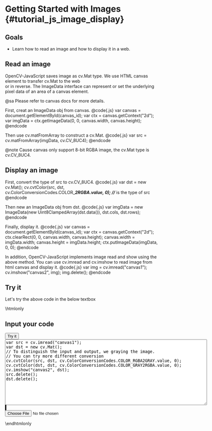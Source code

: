 Getting Started with Images {#tutorial_js_image_display}
===========================

Goals
-----

-   Learn how to read an image and how to display it in a web.

Read an image
-------------

OpenCV-JavaScript saves image as cv.Mat type. We use HTML canvas element to transfer cv.Mat to the web  
or in reverse. The ImageData interface can represent or set the underlying pixel data of an area of a 
canvas element. 

@sa Please refer to canvas docs for more details.

First, creat an ImageData obj from canvas.
@code{.js}
var canvas = document.getElementById(canvas_id);
var ctx = canvas.getContext("2d");
var imgData = ctx.getImageData(0, 0, canvas.width, canvas.height);
@endcode

Then use cv.matFromArray to construct a cv.Mat.
@code{.js}
var src = cv.matFromArray(imgData, cv.CV_8UC4);
@endcode

@note Cause canvas only support 8-bit RGBA image, the cv.Mat type is cv.CV_8UC4.


Display an image
----------------

First, convert the type of src to cv.CV_8UC4.
@code{.js}
var dst = new cv.Mat();
cv.cvtColor(src, dst, cv.ColorConversionCodes.COLOR_***2RGBA.value, 0); //*** is the type of src
@endcode

Then new an ImageData obj from dst.
@code{.js}
var imgData = new ImageData(new Uint8ClampedArray(dst.data()), dst.cols, dst.rows);
@endcode

Finally, display it.
@code{.js}
var canvas = document.getElementById(canvas_id);
var ctx = canvas.getContext("2d");
ctx.clearRect(0, 0, canvas.width, canvas.height);
canvas.width = imgData.width;
canvas.height = imgData.height;
ctx.putImageData(imgData, 0, 0);
@endcode

In addition, OpenCV-JavaScript implements image read and show using the above method. You can use cv.imread and 
cv.imshow to read image from html canvas and display it.
@code{.js}
var img = cv.imread("canvas1");
cv.imshow("canvas2", img);
img.delete();
@endcode

Try it
------

Let's try the above code in the below textbox

\htmlonly
<!DOCTYPE html>
<head>
<style>
canvas {
    border: 1px solid black;
}
</style>
</head>
<body>
<div id="CodeArea">
<h2>Input your code</h2>
<button onclick="executeCode()">Try it</button>
<textarea rows="14" cols="80" id="TestCode" spellcheck="false">
var src = cv.imread("canvas1");
var dst = new cv.Mat();
// To distinguish the input and output, we graying the image.
// You can try more different conversion
cv.cvtColor(src, dst, cv.ColorConversionCodes.COLOR_RGBA2GRAY.value, 0);
cv.cvtColor(dst, dst, cv.ColorConversionCodes.COLOR_GRAY2RGBA.value, 0);
cv.imshow("canvas2", dst);
src.delete();
dst.delete();
</textarea>
</div>
<div id="showcase">
    <div>
        <canvas id="canvas1"></canvas>
        <canvas id="canvas2"></canvas>
    </div>
    <input type="file" id="input" name="file" />
</div>
<script async src="opencv.js"></script>
<script>
function executeCode() {
    var text = document.getElementById("TestCode").value;
    eval(text);
}

var inputElement = document.getElementById("input");
inputElement.addEventListener("change", handleFiles, false);
function handleFiles(e) {
    var canvas = document.getElementById("canvas1");
    var canvasWidth = 600;
    var canvasHeight = 400;
    var ctx = canvas.getContext("2d");
    var url = URL.createObjectURL(e.target.files[0]);
    var img = new Image();
    img.onload = function() {
        var scaleFactor=Math.min((canvasWidth/img.width), (canvasHeight/img.height));
        canvas.width = img.width*scaleFactor;
        canvas.height = img.height*scaleFactor;
        ctx.drawImage(img, 0, 0, img.width*scaleFactor, img.height*scaleFactor);
    }
    img.src = url;
}
</script>
</body>
\endhtmlonly